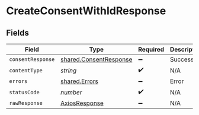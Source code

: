 # CreateConsentWithIdResponse


## Fields

| Field                                                            | Type                                                             | Required                                                         | Description                                                      |
| ---------------------------------------------------------------- | ---------------------------------------------------------------- | ---------------------------------------------------------------- | ---------------------------------------------------------------- |
| `consentResponse`                                                | [shared.ConsentResponse](../../models/shared/consentresponse.md) | :heavy_minus_sign:                                               | Success                                                          |
| `contentType`                                                    | *string*                                                         | :heavy_check_mark:                                               | N/A                                                              |
| `errors`                                                         | [shared.Errors](../../models/shared/errors.md)                   | :heavy_minus_sign:                                               | Error                                                            |
| `statusCode`                                                     | *number*                                                         | :heavy_check_mark:                                               | N/A                                                              |
| `rawResponse`                                                    | [AxiosResponse](https://axios-http.com/docs/res_schema)          | :heavy_minus_sign:                                               | N/A                                                              |